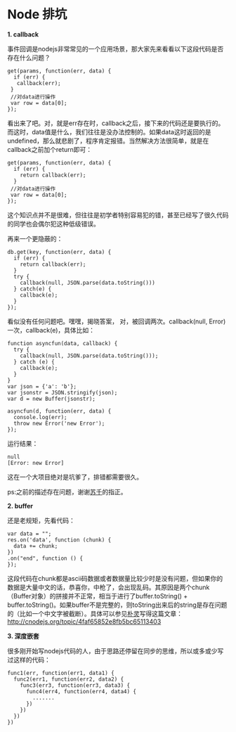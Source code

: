 # Node 排坑

**1. callback**

事件回调是nodejs非常常见的一个应用场景，那大家先来看看以下这段代码是否存在什么问题？

```
get(params, function(err, data) {
  if (err) {
   callback(err);
 }
 //对data进行操作
 var row = data[0];
});
```

看出来了吧。对，就是err存在时，callback之后，接下来的代码还是要执行的。而这时，data值是什么，我们往往是没办法控制的。如果data这时返回的是undefined，那么就悲剧了，程序肯定报错。当然解决方法很简单，就是在callback之前加个return即可：

```
get(params, function(err, data) {
  if (err) {
    return callback(err);
  }
 //对data进行操作
 var row = data[0];
});
```

这个知识点并不是很难，但往往是初学者特别容易犯的错，甚至已经写了很久代码的同学也会偶尔犯这种低级错误。

再来一个更隐蔽的：

```
db.get(key, function(err, data) {
  if (err) {
    return callback(err);
  }
  try {
    callback(null, JSON.parse(data.toString()))
  } catch(e) {
    callback(e);
  }
});
```

看似没有任何问题吧。嘿嘿，揭晓答案， 对，被回调两次。callback(null, Error)一次，callback(e)，具体比如：

```
function asyncfun(data, callback) {
  try {
    callback(null, JSON.parse(data.toString()));
  } catch (e) {
    callback(e);
  }
}
var json = {'a': 'b'};
var jsonstr = JSON.stringify(json);
var d = new Buffer(jsonstr);

asyncfun(d, function(err, data) {
  console.log(err);
  throw new Error('new Error');
});
```

运行结果：

```
null
[Error: new Error]
```

这在一个大项目绝对是坑爹了，排错都需要很久。

ps:之前的描述存在问题，谢谢[苏千](http://cnodejs.org/user/suqian)的指正。

**2. buffer**

还是老规矩，先看代码：

```
var data = "";  
res.on('data', function (chunk) {  
  data += chunk;  
})  
.on("end", function () {  
});
```

这段代码在chunk都是ascii码数据或者数据量比较少时是没有问题，但如果你的数据是大量中文的话，恭喜你，中枪了，会出现乱码。其原因是两个chunk（Buffer对象）的拼接并不正常，相当于进行了buffer.toString() + buffer.toString()。如果buffer不是完整的，则toString出来后的string是存在问题的（比如一个中文字被截断）。具体可以参见[朴灵](http://cnodejs.org/user/Jackson)写得这篇文章：<http://cnodejs.org/topic/4faf65852e8fb5bc65113403>

**3. 深度嵌套**

很多刚开始写nodejs代码的人，由于思路还停留在同步的思维，所以或多或少写过这样的代码：

```
func1(err, function(err1, data1) {
  func2(err1, function(err2, data2) {
    func3(err3, function(err3, data3) {
      func4(err4, function(err4, data4) {
        .......
      })
    })
  })
})
```